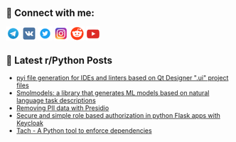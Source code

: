 ## 🔎 Connect with me:
[<img src="https://github.com/bullbesh/bullbesh/blob/main/images/Telegram.png" width="32" height="32" />](https://t.me/bullbesh)
[<img src="https://github.com/bullbesh/bullbesh/blob/main/images/VK.png" width="32" height="32" />](https://vk.com/bullbesh)
[<img src="https://github.com/bullbesh/bullbesh/blob/main/images/Twitter.png" width="32" height="32" />](https://twitter.com/bullbesh1)
[<img src="https://github.com/bullbesh/bullbesh/blob/main/images/Instagram.png" width="32" height="32" />](https://www.instagram.com/bullbesh)
[<img src="https://github.com/bullbesh/bullbesh/blob/main/images/Reddit.png" width="32" height="32" />](https://www.reddit.com/user/bullbesh)
[<img src="https://github.com/bullbesh/bullbesh/blob/main/images/YouTube.png" width="32" height="32" />](https://www.youtube.com/channel/UCtfjRs6uzgq5mfm8S06WTcg)

## 📕 Latest r/Python Posts
<!-- BLOG-POST-LIST:START -->
- [pyi file generation for IDEs and linters based on Qt Designer &quot;.ui&quot; project files](https://www.reddit.com/r/Python/comments/1ihq9ml/pyi_file_generation_for_ides_and_linters_based_on/)
- [Smolmodels: a library that generates ML models based on natural language task descriptions](https://www.reddit.com/r/Python/comments/1ihpjzx/smolmodels_a_library_that_generates_ml_models/)
- [Removing PII data with Presidio](https://www.reddit.com/r/Python/comments/1ihn6s8/removing_pii_data_with_presidio/)
- [Secure and simple role based authorization in python Flask apps with Keycloak](https://www.reddit.com/r/Python/comments/1ihn067/secure_and_simple_role_based_authorization_in/)
- [Tach - A Python tool to enforce dependencies](https://www.reddit.com/r/Python/comments/1ihl5fy/tach_a_python_tool_to_enforce_dependencies/)
<!-- BLOG-POST-LIST:END -->
